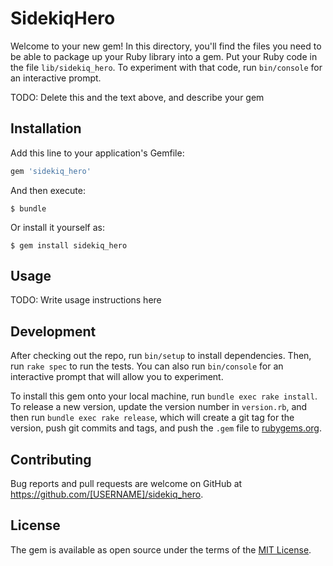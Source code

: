 # SidekiqHero

Welcome to your new gem! In this directory, you'll find the files you need to be able to package up your Ruby library into a gem. Put your Ruby code in the file `lib/sidekiq_hero`. To experiment with that code, run `bin/console` for an interactive prompt.

TODO: Delete this and the text above, and describe your gem

## Installation

Add this line to your application's Gemfile:

```ruby
gem 'sidekiq_hero'
```

And then execute:

    $ bundle

Or install it yourself as:

    $ gem install sidekiq_hero

## Usage

TODO: Write usage instructions here

## Development

After checking out the repo, run `bin/setup` to install dependencies. Then, run `rake spec` to run the tests. You can also run `bin/console` for an interactive prompt that will allow you to experiment.

To install this gem onto your local machine, run `bundle exec rake install`. To release a new version, update the version number in `version.rb`, and then run `bundle exec rake release`, which will create a git tag for the version, push git commits and tags, and push the `.gem` file to [rubygems.org](https://rubygems.org).

## Contributing

Bug reports and pull requests are welcome on GitHub at https://github.com/[USERNAME]/sidekiq_hero.

## License

The gem is available as open source under the terms of the [MIT License](https://opensource.org/licenses/MIT).
